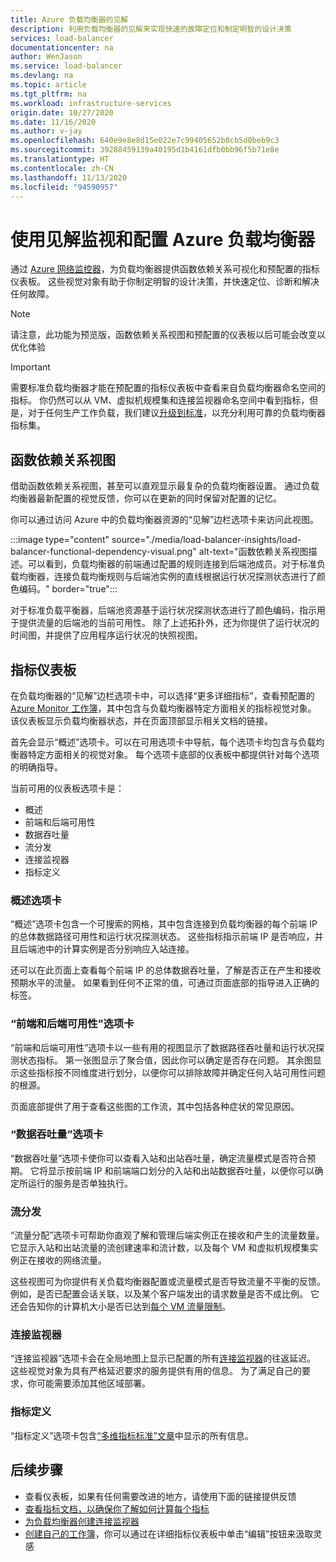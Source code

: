 ```yaml
---
title: Azure 负载均衡器的见解
description: 利用负载均衡器的见解来实现快速的故障定位和制定明智的设计决策
services: load-balancer
documentationcenter: na
author: WenJason
ms.service: load-balancer
ms.devlang: na
ms.topic: article
ms.tgt_pltfrm: na
ms.workload: infrastructure-services
origin.date: 10/27/2020
ms.date: 11/16/2020
ms.author: v-jay
ms.openlocfilehash: 640e9e8e8d15e022e7c99405652b0cb5d0beb9c3
ms.sourcegitcommit: 39288459139a40195d1b4161dfb0bb96f5b71e8e
ms.translationtype: HT
ms.contentlocale: zh-CN
ms.lasthandoff: 11/13/2020
ms.locfileid: "94590957"
---
```

# <a name="using-insights-to-monitor-and-configure-your-azure-load-balancer"></a>使用见解监视和配置 Azure 负载均衡器

通过 [Azure 网络监控器](/azure-monitor/insights/insights-overview#azure-monitor-for-networks-preview)，为负载均衡器提供函数依赖关系可视化和预配置的指标仪表板。 这些视觉对象有助于你制定明智的设计决策，并快速定位、诊断和解决任何故障。

>[!NOTE] 
>请注意，此功能为预览版，函数依赖关系视图和预配置的仪表板以后可能会改变以优化体验

>[!IMPORTANT]
>需要标准负载均衡器才能在预配置的指标仪表板中查看来自负载均衡器命名空间的指标。 你仍然可以从 VM、虚拟机规模集和连接监视器命名空间中看到指标，但是，对于任何生产工作负载，我们建议[升级到标准](/load-balancer/upgrade-basic-standard)，以充分利用可靠的负载均衡器指标集。

## <a name="functional-dependency-view"></a>函数依赖关系视图

借助函数依赖关系视图，甚至可以直观显示最复杂的负载均衡器设置。 通过负载均衡器最新配置的视觉反馈，你可以在更新的同时保留对配置的记忆。

你可以通过访问 Azure 中的负载均衡器资源的“见解”边栏选项卡来访问此视图。

:::image type="content" source="./media/load-balancer-insights/load-balancer-functional-dependency-visual.png" alt-text="函数依赖关系视图描述。可以看到，负载均衡器的前端通过配置的规则连接到后端池成员。对于标准负载均衡器，连接负载均衡规则与后端池实例的直线根据运行状况探测状态进行了颜色编码。" border="true":::

对于标准负载平衡器，后端池资源基于运行状况探测状态进行了颜色编码，指示用于提供流量的后端池的当前可用性。 除了上述拓扑外，还为你提供了运行状况的时间图，并提供了应用程序运行状况的快照视图。

## <a name="metrics-dashboard"></a>指标仪表板

在负载均衡器的“见解”边栏选项卡中，可以选择“更多详细指标”，查看预配置的 [Azure Monitor 工作簿](/azure-monitor/platform/workbooks-overview)，其中包含与负载均衡器特定方面相关的指标视觉对象。 该仪表板显示负载均衡器状态，并在页面顶部显示相关文档的链接。

首先会显示“概述”选项卡。可以在可用选项卡中导航，每个选项卡均包含与负载均衡器特定方面相关的视觉对象。 每个选项卡底部的仪表板中都提供针对每个选项的明确指导。

当前可用的仪表板选项卡是：
* 概述
* 前端和后端可用性
* 数据吞吐量
* 流分发
* 连接监视器
* 指标定义 

### <a name="overview-tab"></a>概述选项卡
“概述”选项卡包含一个可搜索的网格，其中包含连接到负载均衡器的每个前端 IP 的总体数据路径可用性和运行状况探测状态。 这些指标指示前端 IP 是否响应，并且后端池中的计算实例是否分别响应入站连接。

还可以在此页面上查看每个前端 IP 的总体数据吞吐量，了解是否正在产生和接收预期水平的流量。 如果看到任何不正常的值，可通过页面底部的指导进入正确的标签。

### <a name="frontend-and-backend-availability-tab"></a>“前端和后端可用性”选项卡
“前端和后端可用性”选项卡以一些有用的视图显示了数据路径吞吐量和运行状况探测状态指标。 第一张图显示了聚合值，因此你可以确定是否存在问题。 其余图显示这些指标按不同维度进行划分，以便你可以排除故障并确定任何入站可用性问题的根源。

页面底部提供了用于查看这些图的工作流，其中包括各种症状的常见原因。 

### <a name="data-throughput-tab"></a>“数据吞吐量”选项卡
“数据吞吐量”选项卡使你可以查看入站和出站吞吐量，确定流量模式是否符合预期。 它将显示按前端 IP 和前端端口划分的入站和出站数据吞吐量，以便你可以确定所运行的服务是否单独执行。

### <a name="flow-distribution"></a>流分发
“流量分配”选项卡可帮助你直观了解和管理后端实例正在接收和产生的流量数量。 它显示入站和出站流量的流创建速率和流计数，以及每个 VM 和虚拟机规模集实例正在接收的网络流量。 

这些视图可为你提供有关负载均衡器配置或流量模式是否导致流量不平衡的反馈。 例如，是否已配置会话关联，以及某个客户端发出的请求数量是否不成比例。 它还会告知你的计算机大小是否已达到[每个 VM 流量限制](/virtual-network/virtual-machine-network-throughput#flow-limits-and-recommendations)。

### <a name="connection-monitors"></a>连接监视器
“连接监视器”选项卡会在全局地图上显示已配置的所有[连接监视器](/network-watcher/connection-monitor)的往返延迟。 这些视觉对象为具有严格延迟要求的服务提供有用的信息。 为了满足自己的要求，你可能需要添加其他区域部署。

### <a name="metric-definitions"></a>指标定义
“指标定义”选项卡包含[“多维指标标准”文章](/load-balancer/load-balancer-standard-diagnostics#multi-dimensional-metrics)中显示的所有信息。

## <a name="next-steps"></a>后续步骤
* 查看仪表板，如果有任何需要改进的地方，请使用下面的链接提供反馈
* [查看指标文档，以确保你了解如何计算每个指标](/load-balancer/load-balancer-standard-diagnostics#multi-dimensional-metrics)
* [为负载均衡器创建连接监视器](/network-watcher/connection-monitor)
* [创建自己的工作簿](/azure-monitor/platform/workbooks-overview)，你可以通过在详细指标仪表板中单击“编辑”按钮来汲取灵感
